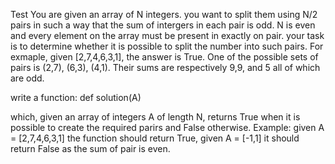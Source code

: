 Test
You are given an array of N integers. you want to split them using N/2 pairs in such a way that the sum of intergers in each pair is odd. N is even and every element on the array must be present in exactly on pair.
your task is to determine whether it is possible to split the number into such pairs. For exmaple, given [2,7,4,6,3,1], the answer is True. One of the possible sets of pairs is (2,7), (6,3), (4,1). Their sums are respectively 9,9, and 5 all of which are odd. 

write a function: 
def solution(A)

which, given an array of integers A of length N, returns True
when it is possible to create the required parirs and False otherwise.
Example:
given A = [2,7,4,6,3,1] the function should return True, 
given A = [-1,1] it should return False
as the sum of pair is even.
